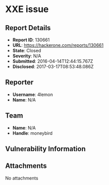 # XXE issue

## Report Details
- **Report ID**: 130661
- **URL**: https://hackerone.com/reports/130661
- **State**: Closed
- **Severity**: N/A
- **Submitted**: 2016-04-14T12:44:15.767Z
- **Disclosed**: 2017-03-17T08:53:48.086Z

## Reporter
- **Username**: 4lemon
- **Name**: N/A

## Team
- **Name**: N/A
- **Handle**: moneybird

## Vulnerability Information


## Attachments
No attachments
